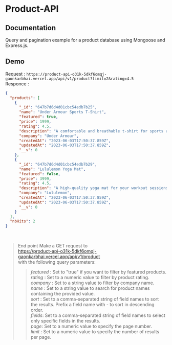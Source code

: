 # Product-API
## Documentation
Query and pagination example for a product database using Mongoose and Express.js.

## Demo
Request : `https://product-api-o31k-5dkf6omqj-gaonkarbhai.vercel.app/api/v1/product?limit=2&rating=4.5` <br>
Responce :
```json
{
  "products": [
    {
      "_id": "647b7d6d4d01cbc54edb7b25",
      "name": "Under Armour Sports T-Shirt",
      "featured": true,
      "price": 1999,
      "rating": 4.5,
      "description": "A comfortable and breathable t-shirt for sports and workouts",
      "company": "Under Armour",
      "createdAt": "2023-06-03T17:50:37.859Z",
      "updatedAt": "2023-06-03T17:50:37.859Z",
      "__v": 0
    },
    {
      "_id": "647b7d6d4d01cbc54edb7b29",
      "name": "Lululemon Yoga Mat",
      "featured": false,
      "price": 3999,
      "rating": 4.5,
      "description": "A high-quality yoga mat for your workout sessions",
      "company": "Lululemon",
      "createdAt": "2023-06-03T17:50:37.859Z",
      "updatedAt": "2023-06-03T17:50:37.859Z",
      "__v": 0
    }
  ],
  "nbHits": 2
}
```
<br>

>End point
Make a GET request to <br>
 https://product-api-o31k-5dkf6omqj-gaonkarbhai.vercel.app/api/v1/product <br>
with the following query parameters:
>>*featured* : Set to "true" if you want to filter by featured products. <br>
>>*rating* : Set to a numeric value to filter by product rating.<br>
>>*company* : Set to a string value to filter by company name.<br>
>>*name* : Set to a string value to search for product names containing the provided value.<br>
>>*sort* : Set to a comma-separated string of field names to sort the results. Prefix a field name with - to sort in descending order.<br>
>>*fields*: Set to a comma-separated string of field names to select only specific fields in the results.<br>
>>*page*: Set to a numeric value to specify the page number.<br>
>>*limit* : Set to a numeric value to specify the number of results per page.<br>
>>


